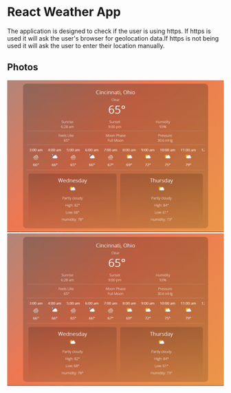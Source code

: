 # React Weather App

The application is designed to check if the user is using https. If https is used it will ask the user's browser for geolocation data.If https is not being used it will ask the user to enter their location manually. 

## Photos

![Cincinnati Weather](https://raw.githubusercontent.com/maskedmage77/Weather-React-App/master/public/cinci.PNG?token=AJKTUCHBW52MU3BRKKBP2KLA6Z2DE)
![Indianapolis Weather](https://raw.githubusercontent.com/maskedmage77/Weather-React-App/master/public/cinci.PNG?token=AJKTUCHBW52MU3BRKKBP2KLA6Z2DE)
